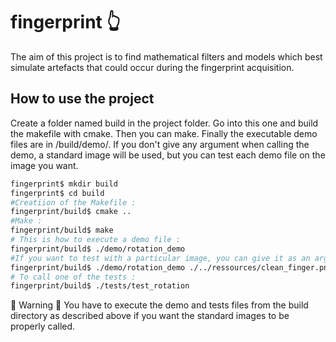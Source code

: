 

# fingerprint 👆
The aim of this project is to find mathematical filters and models which best simulate artefacts that could occur during the fingerprint acquisition.
## How to use the project
Create a folder named build in the project folder. Go into this one and build the makefile with cmake. Then you can make. Finally the executable demo files are in /build/demo/. If you don't give any argument when calling the demo, a standard image will be used, but you can test each demo file on the image you want.

```bash
fingerprint$ mkdir build
fingerprint$ cd build
#Creatiion of the Makefile :
fingerprint/build$ cmake ..
#Make :
fingerprint/build$ make
# This is how to execute a demo file :
fingerprint/build$ ./demo/rotation_demo
#If you want to test with a particular image, you can give it as an argument :
fingerprint/build$ ./demo/rotation_demo ./../ressources/clean_finger.png
# To call one of the tests :
fingerprint/build$ ./tests/test_rotation

```
:construction: Warning :construction:
You have to execute the demo and tests files from the build directory as described above if you want the standard images to be properly called.
